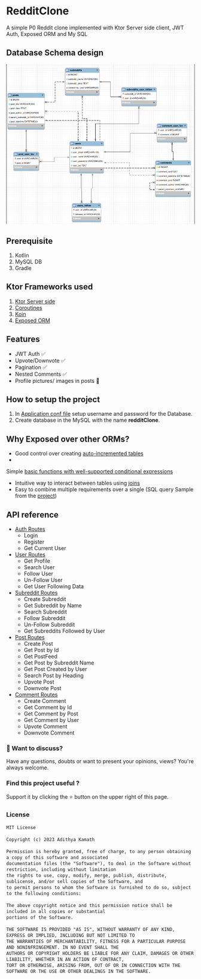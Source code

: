 # RedditClone

A simple P0 Reddit clone implemented with Ktor Server side client, JWT Auth, Exposed ORM and My SQL

## Database Schema design

![DB design](art/RedditDbSchema.png)

## Prerequisite

1. Kotlin
2. MySQL DB
3. Gradle

## Ktor Frameworks used

1. [Ktor Server side](https://ktor.io/docs)
2. [Coroutines](https://kotlinlang.org/docs/coroutines-overview.html)
3. [Koin](https://insert-koin.io/)
4. [Exposed ORM](https://github.com/JetBrains/Exposed)

## Features

- JWT Auth ✅
- Upvote/Downvote ✅
- Pagination ✅
- Nested Comments ✅
- Profile pictures/ images in posts 🚧

## How to setup the project

1. In [Application conf file](src/main/resources/application.conf) setup username and password for the Database.
2. Create database in the MySQL with the name **redditClone**.

## Why Exposed over other ORMs?

- Good control over creating [auto-incremented tables](https://github.com/JetBrains/Exposed/wiki/DSL#overview)
-
Simple [basic functions with well-supported conditional expressions](https://github.com/JetBrains/Exposed/wiki/DSL#basic-crud-operations)
- Intuitive way to interact between tables using [joins](https://github.com/JetBrains/Exposed/wiki/DSL#join)
- Easy to combine multiple requirements over a single (SQL query Sample from
  the [project](https://github.com/kamathis4/RedditClone/blob/main/src/main/kotlin/com/adikmt/repositories/PostRepository.kt))

## API reference

- [Auth Routes](src/main/kotlin/com/adikmt/routes/AuthRoutes.kt)
    - Login
    - Register
    - Get Current User
- [User Routes](src/main/kotlin/com/adikmt/routes/UserRoutes.kt)
    - Get Profile
    - Search User
    - Follow User
    - Un-Follow User
    - Get User Following Data
- [Subreddit Routes](src/main/kotlin/com/adikmt/routes/SubredditRoutes.kt)
    - Create Subreddit
    - Get Subreddit by Name
    - Search Subreddit
    - Follow Subreddit
    - Un-Follow Subreddit
    - Get Subreddits Followed by User
- [Post Routes](src/main/kotlin/com/adikmt/routes/PostRoutes.kt)
    - Create Post
    - Get Post by Id
    - Get PostFeed
    - Get Post by Subreddit Name
    - Get Post Created by User
    - Search Post by Heading
    - Upvote Post
    - Downvote Post
- [Comment Routes](src/main/kotlin/com/adikmt/routes/CommentRoutes.kt)
    - Create Comment
    - Get Comment by Id
    - Get Comment by Post
    - Get Comment by User
    - Upvote Comment
    - Downvote Comment

### 💬 Want to discuss?

Have any questions, doubts or want to present your opinions, views? You're always welcome.

### Find this project useful ?

Support it by clicking the ⭐️ button on the upper right of this page.

### License

```
MIT License

Copyright (c) 2023 Adithya Kamath

Permission is hereby granted, free of charge, to any person obtaining a copy of this software and associated 
documentation files (the "Software"), to deal in the Software without restriction, including without limitation 
the rights to use, copy, modify, merge, publish, distribute, sublicense, and/or sell copies of the Software, and 
to permit persons to whom the Software is furnished to do so, subject to the following conditions:

The above copyright notice and this permission notice shall be included in all copies or substantial 
portions of the Software.

THE SOFTWARE IS PROVIDED "AS IS", WITHOUT WARRANTY OF ANY KIND, EXPRESS OR IMPLIED, INCLUDING BUT NOT LIMITED TO 
THE WARRANTIES OF MERCHANTABILITY, FITNESS FOR A PARTICULAR PURPOSE AND NONINFRINGEMENT. IN NO EVENT SHALL THE 
AUTHORS OR COPYRIGHT HOLDERS BE LIABLE FOR ANY CLAIM, DAMAGES OR OTHER LIABILITY, WHETHER IN AN ACTION OF CONTRACT, 
TORT OR OTHERWISE, ARISING FROM, OUT OF OR IN CONNECTION WITH THE SOFTWARE OR THE USE OR OTHER DEALINGS IN THE SOFTWARE.
```